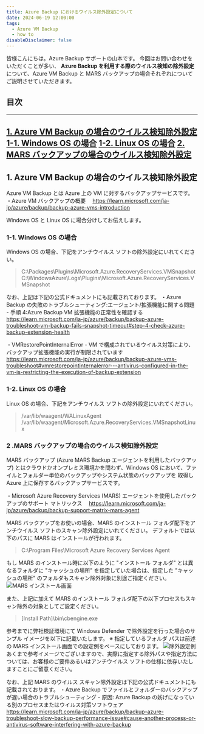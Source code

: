 ```yaml
---
title: Azure Backup におけるウイルス除外設定について
date: 2024-06-19 12:00:00
tags:
  - Azure VM Backup
  - how to
disableDisclaimer: false
---
```


<!-- more -->
皆様こんにちは。Azure Backup サポートの山本です。
今回はお問い合わせをいただくことが多い、 **Azure Backup を利用する際のウイルス検知の除外設定**  について、Azure VM Backup と MARS バックアップの場合それぞれについてご説明させていただきます。

## 目次
-----------------------------------------------------------
[1. Azure VM Backup の場合のウイルス検知除外設定](#1)
 [1-1. Windows OS の場合](#1-1)
 [1-2. Linux OS の場合](#1-2)
[2. MARS バックアップの場合のウイルス検知除外設定](#2)
-----------------------------------------------------------

## 1. Azure VM Backup の場合のウイルス検知除外設定<a id="1"></a>
Azure VM Backup とは Azure 上の VM に対するバックアップサービスです。
・Azure VM バックアップの概要
　https://learn.microsoft.com/ja-jp/azure/backup/backup-azure-vms-introduction

Windows OS と Linux OS に場合分けしてお伝えします。

### 1-1. Windows OS の場合<a id="1-1"></a>
Windows OS の場合、下記をアンチウイルス ソフトの除外設定にいれてください。
> C:\Packages\Plugins\Microsoft.Azure.RecoveryServices.VMSnapshot
> C:\WindowsAzure\Logs\Plugins\Microsoft.Azure.RecoveryServices.VMSnapshot


なお、上記は下記の公式ドキュメントにも記載されております。
・Azure Backup の失敗のトラブルシューティング:エージェント/拡張機能に関する問題 - 手順 4:Azure Backup VM 拡張機能の正常性を確認する
https://learn.microsoft.com/ja-jp/azure/backup/backup-azure-troubleshoot-vm-backup-fails-snapshot-timeout#step-4-check-azure-backup-extension-health

・VMRestorePointInternalError - VM で構成されているウイルス対策により、バックアップ拡張機能の実行が制限されています
　https://learn.microsoft.com/ja-jp/azure/backup/backup-azure-vms-troubleshoot#vmrestorepointinternalerror---antivirus-configured-in-the-vm-is-restricting-the-execution-of-backup-extension


### 1-2. Linux OS の場合<a id="1-2"></a>
Linux OS の場合、下記をアンチウイルス ソフトの除外設定にいれてください。
> /var/lib/waagent/WALinuxAgent
> /var/lib/waagent/Microsoft.Azure.RecoveryServices.VMSnapshotLinux


### 2 .MARS バックアップの場合のウイルス検知除外設定<a id="2"></a>
MARS バックアップ (Azure MARS Backup エージェントを利用したバックアップ) とはクラウドかオンプレミス環境かを問わず、Windows OS において、ファイルとフォルダー単位のバックアップやシステム状態のバックアップを 取得し Azure 上に保存するバックアップサービスです。

・Microsoft Azure Recovery Services (MARS) エージェントを使用したバックアップのサポート マトリックス
　https://learn.microsoft.com/ja-jp/azure/backup/backup-support-matrix-mars-agent


MARS バックアップをお使いの場合、MARS のインストール フォルダ配下をアンチウイルス ソフトのスキャン除外設定にいれてください。
デフォルトでは以下のパスに MARS はインストールが行われます。
> C:\Program Files\Microsoft Azure Recovery Services Agent

もし MARS のインストール時に以下のように "インストール フォルダ" とは異なるフォルダに "キャッシュの場所" を指定していた場合は、指定した "キャッシュの場所" のフォルダもスキャン除外対象に別途ご指定ください。
![MARS インストール画面](https://github.com/jpabrs-scem/blog/assets/141192952/c6390ca3-00d5-413b-af1a-cd1f3dda6c42)

また、上記に加えて MARS のインストール フォルダ配下の以下プロセスもスキャン除外の対象としてご設定ください。
> [Install Path]\bin\cbengine.exe

参考までに弊社検証環境にて Windows Defender で除外設定を行った場合のサンプル イメージを以下に記載いたします。
※ 指定しているフォルダ パスは前述の MARS インストール画面での設定例をベースにしております。
![除外設定例](https://github.com/jpabrs-scem/blog/assets/141192952/0b8cb085-71f5-432c-a10c-5f0ba94c8f3f)
あくまで参考イメージでございますので、実際に指定する除外パスや指定方法については、お客様のご要件あるいはアンチウイルス ソフトの仕様に依存いたしますことにご留意ください。

なお、上記 MARS のウイルス スキャン除外設定は下記の公式ドキュメントにも記載されております。
・Azure Backup でファイルとフォルダーのバックアップが遅い場合のトラブルシューティング - 原因: Azure Backup の妨げになっている別のプロセスまたはウイルス対策ソフトウェア
　https://learn.microsoft.com/ja-jp/azure/backup/backup-azure-troubleshoot-slow-backup-performance-issue#cause-another-process-or-antivirus-software-interfering-with-azure-backup

